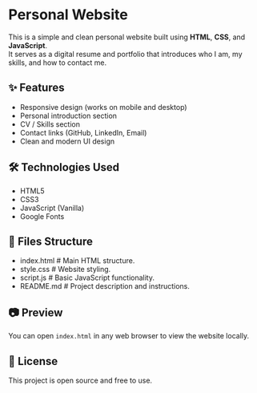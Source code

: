 # Personal Website

This is a simple and clean personal website built using **HTML**, **CSS**, and **JavaScript**.  
It serves as a digital resume and portfolio that introduces who I am, my skills, and how to contact me.

## ✨ Features

- Responsive design (works on mobile and desktop)
- Personal introduction section
- CV / Skills section
- Contact links (GitHub, LinkedIn, Email)
- Clean and modern UI design

## 🛠 Technologies Used

- HTML5
- CSS3
- JavaScript (Vanilla)
- Google Fonts

## 📁 Files Structure

- index.html # Main HTML structure.
- style.css # Website styling.
- script.js # Basic JavaScript functionality.
- README.md # Project description and instructions.

## 📷 Preview

You can open `index.html` in any web browser to view the website locally.
  
## 📜 License

This project is open source and free to use.
